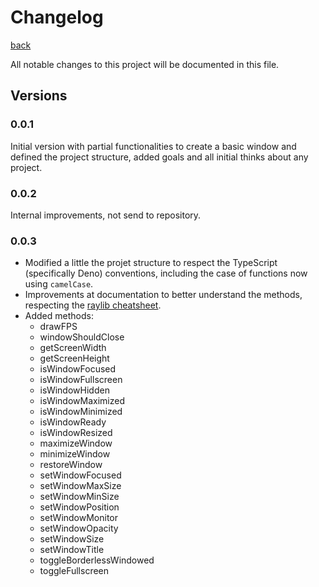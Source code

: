 # Changelog

[back](./README.md)

All notable changes to this project will be documented in this file.

## Versions

### 0.0.1

Initial version with partial functionalities to create a basic window and defined the project structure, added goals and all initial thinks about any project.

### 0.0.2

Internal improvements, not send to repository.

### 0.0.3
- Modified a little the projet structure to respect the TypeScript (specifically Deno) conventions, including the case of functions now using `camelCase`.
- Improvements at documentation to better understand the methods, respecting the [raylib cheatsheet](https://www.raylib.com/cheatsheet/cheatsheet.html).
- Added methods:
  - drawFPS
  - windowShouldClose
  - getScreenWidth
  - getScreenHeight
  - isWindowFocused
  - isWindowFullscreen
  - isWindowHidden
  - isWindowMaximized
  - isWindowMinimized
  - isWindowReady
  - isWindowResized
  - maximizeWindow
  - minimizeWindow
  - restoreWindow
  - setWindowFocused
  - setWindowMaxSize
  - setWindowMinSize
  - setWindowPosition
  - setWindowMonitor
  - setWindowOpacity
  - setWindowSize
  - setWindowTitle
  - toggleBorderlessWindowed
  - toggleFullscreen